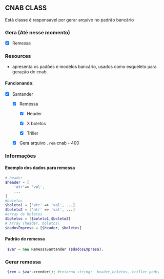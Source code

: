 ## CNAB CLASS

Está classe é responsavel por gerar arquivo no padrão bancário

### Gera  (Até nesse momento)
 - [x] Remessa

### Resources

- apresenta os padões e modelos bancário, usados como esqueleto para geração do cnab.

#### Funcionando:
- [x] Santander

    - [x] Remessa 

        -[x] Header

        -[x] X boletos

        -[x] Triller
        
    - [x] Gera arquivo `.rem` cnab - 400

### Informações

#### Exemplo dos dados para remessa

```php
# header
$header = [
    'atr'=> 'val',
    ...
]
#boletos
$boleto1 = ['atr' => 'val', ...]
$boleto2 = ['atr' => 'val', ...]
#array de boletos
$boletos = [$boleto1,$boleto2]
# Array (header, boletos)
$dadosEmpresa = [$header, $boletos]

```

#### Padrão de remessa
    
```php
 $var = new RemessaSantander ($dadosEmpresa);

```
### Gerar remessa
```php
 $rem = $var->render(); #retorna string:  header,boletos, triller padrão cnab 400

```